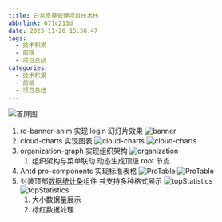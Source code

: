 ```yaml
---
title: 日常质量管理项目技术栈
abbrlink: 671c213d
date: 2023-11-20 15:58:47
tags:
  - 技术积累
  - 前端
  - 项目总结
categories:
  - 技术积累
  - 前端
  - 项目总结
---
```


![首屏图](https://z1.ax1x.com/2023/09/26/pP7vvaF.png)

<!-- more -->

1. rc-banner-anim 实现 login 幻灯片效果
   ![banner](https://z1.ax1x.com/2023/11/28/piB2Tgg.png)
   <!-- ![banner](./项目视频/登录.mov) -->
2. cloud-charts 实现图表
   ![cloud-charts](https://z1.ax1x.com/2023/11/28/piB2buj.png)
   ![cloud-charts](https://z1.ax1x.com/2023/09/26/pP7vvaF.png)
3. organization-graph 实现组织架构
   ![organization](https://z1.ax1x.com/2023/11/28/piB2XEq.png)
   1. 组织架构与菜单联动 动态生成顶级 root 节点
4. Antd pro-components 实现标准表格
   ![ProTable](https://z1.ax1x.com/2023/11/28/piBx9zQ.png)
   ![ProTable](https://z1.ax1x.com/2023/11/28/piBxpRg.png)
5. 封装顶部[数据统计条](packages/adverse-event-ui/src/routes/statistics/reportDept/topStatistics/index.tsx)组件 并支持多种格式展示
   ![topStatistics](https://z1.ax1x.com/2023/11/28/piB27vQ.png)
   ![topStatistics](https://z1.ax1x.com/2023/11/28/piBxSJS.png)
   1. 大小数据量展示
   2. 标红数据处理
